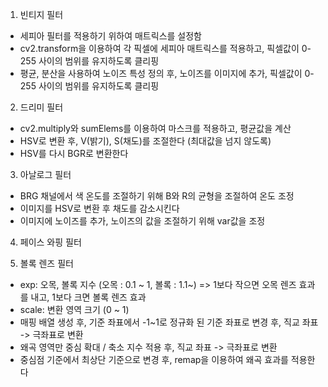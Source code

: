 1. 빈티지 필터
- 세피아 필터를 적용하기 위하여 매트릭스를 설정함
- cv2.transform을 이용하여 각 픽셀에 세피아 매트릭스를 적용하고, 픽셀값이 0-255 사이의 범위를 유지하도록 클리핑
- 평균, 분산을 사용하여 노이즈 특성 정의 후, 노이즈를 이미지에 추가, 픽셀값이 0-255 사이의 범위를 유지하도록 클리핑

2. 드리미 필터
- cv2.multiply와 sumElems를 이용하여 마스크를 적용하고, 평균값을 계산
- HSV로 변환 후, V(밝기), S(채도)를 조절한다 (최대값을 넘지 않도록)
- HSV를 다시 BGR로 변환한다

3. 아날로그 필터
- BRG 채널에서 색 온도를 조절하기 위해 B와 R의 균형을 조절하여 온도 조정
- 이미지를 HSV로 변환 후 채도를 감소시킨다
- 이미지에 노이즈를 추가, 노이즈의 값을 조절하기 위해 var값을 조정

4. 페이스 와핑 필터


5. 볼록 렌즈 필터
- exp: 오목, 볼록 지수 (오목 : 0.1 ~ 1, 볼록 : 1.1~) => 1보다 작으면 오목 렌즈 효과를 내고, 1보다 크면 볼록 렌즈 효과
- scale: 변환 영역 크기 (0 ~ 1)
- 매핑 배열 생성 후, 기준 좌표에서 -1~1로 정규화 된 기준 좌표로 변경 후, 직교 좌표 -> 극좌표로 변환
- 왜곡 영역만 중심 확대 / 축소 지수 적용 후, 직교 좌표 -> 극좌표로 변환
- 중심점 기준에서 최상단 기준으로 변경 후, remap을 이용하여 왜곡 효과를 적용한다